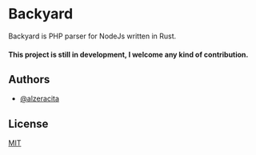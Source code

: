 # Backyard

Backyard is PHP parser for NodeJs written in Rust.

#### This project is still in development, I welcome any kind of contribution.

## Authors

- [@alzeracita](https://github.com/Alzera)

## License

[MIT](https://github.com/Alzera/backyard/blob/main/LICENSE)
